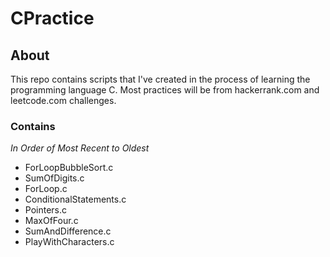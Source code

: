 # CPractice

## About
This repo contains scripts that I've created in the process of learning the programming language C.
Most practices will be from hackerrank.com and leetcode.com challenges.

### Contains
*In Order of Most Recent to Oldest*

- ForLoopBubbleSort.c
- SumOfDigits.c
- ForLoop.c
- ConditionalStatements.c
- Pointers.c
- MaxOfFour.c
- SumAndDifference.c
- PlayWithCharacters.c
